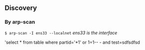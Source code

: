 ## Discovery
### By arp-scan
`$ arp-scan -I ens33 --localnet`  *ens33 is the interface*

'select * from table where partid='*1' or 1=1-- - and test=sdfsdfsd